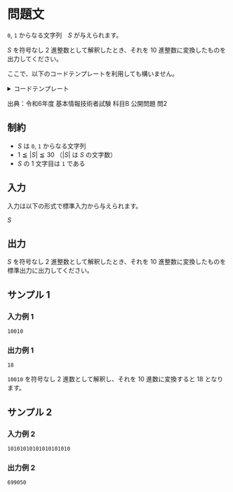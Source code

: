 # 問題文
<code>0</code>, <code>1</code> からなる文字列　$S$ が与えられます。  

$S$ を符号なし $2$ 進整数として解釈したとき、それを $10$ 進整数に変換したものを出力してください。

ここで、以下のコードテンプレートを利用しても構いません。

<details>
<summary>コードテンプレート</summary>
<div>

コードテンプレートは以下の通りです。「空欄」を埋めてください。

```py
def convDecimal(binary: str) -> int:
    result = 0
    length = len(binary)
    for i in range(length):
        result = """空欄"""
    return result

if __name__ == "__main__":
    S = input()
    number = convDecimal(S)
    print(number)
```

```java
import java.util.Scanner;

public class Main {
    public static int convDecimal(String binary) {
        int i;
        int length = binary.length();
        int result = 0;
        for (i = 0; i < length; i++) {
            result = /* 空欄 */;
        }
        return result
    }

    public static void main(String[] args) {
        Scanner sc = new Scanner(System.in);
        int S = sc.next();

        int number = convDecimal(S);
        System.out.println(number);
    }
}
```

```cpp
#include <bits/stdc++.h>
using namespace std;

int convDecimal(string binary) {
    int i, length, result;
    result = 0;
    length = binary.size();
    for (i = 0; i < length; i++) {
        result = /* 空欄 */;
    }
    return result;
}

int main() {
    string S;
    cin >> S;

    int number = convDecimal(S);
    cout << number << endl;
}
```

<div>
</details>

出典：令和6年度 基本情報技術者試験 科目B 公開問題 問2

## 制約
- $S$ は <code>0</code>, <code>1</code> からなる文字列
- $1 \leqq |S| \leqq 30$ （$|S|$ は $S$ の文字数） 
- $S$ の $1$ 文字目は <code>1</code> である

## 入力
入力は以下の形式で標準入力から与えられます。

$S$

## 出力
$S$ を符号なし $2$ 進整数として解釈したとき、それを $10$ 進整数に変換したものを標準出力に出力してください。

## サンプル 1
### 入力例 1
```
10010
```

### 出力例 1
```
18
```

<code>10010</code> を符号なし $2$ 進数として解釈し、それを $10$ 進数に変換すると $18$ となります。

## サンプル 2
### 入力例 2
```
10101010101010101010
```

### 出力例 2
```
699050
```
